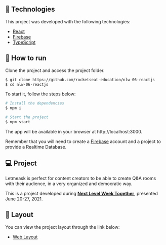 

## 🧪 Technologies

This project was developed with the following technologies:

- [React](https://reactjs.org)
- [Firebase](https://firebase.google.com/)
- [TypeScript](https://www.typescriptlang.org/)

## 🚀 How to run

Clone the project and access the project folder.

```bash
$ git clone https://github.com/rocketseat-education/nlw-06-reactjs
$ cd nlw-06-reactjs
```

To start it, follow the steps below:
```bash
# Install the dependencies
$ npm i

# Start the project
$ npm start
```
The app will be available in your browser at http://localhost:3000.

Remember that you will need to create a [Firebase](https://firebase.google.com/) account and a project to provide a Realtime Database.

## 💻 Project

Letmeask is perfect for content creators to be able to create Q&A rooms with their audience, in a very organized and democratic way. 

This is a project developed during **[Next Level Week Together](https://nextlevelweek.com/)**, presented June 20-27, 2021.


## 🔖 Layout

You can view the project layout through the link below:

- [Web Layout](https://www.figma.com/file/u0BQK8rCf2KgzcukdRRCWh/Letmeask/duplicate) 
